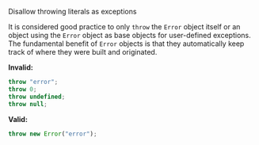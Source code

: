 Disallow throwing literals as exceptions

It is considered good practice to only `throw` the `Error` object itself or an
object using the `Error` object as base objects for user-defined exceptions. The
fundamental benefit of `Error` objects is that they automatically keep track of
where they were built and originated.

**Invalid:**

```typescript
throw "error";
throw 0;
throw undefined;
throw null;
```

**Valid:**

```typescript
throw new Error("error");
```
